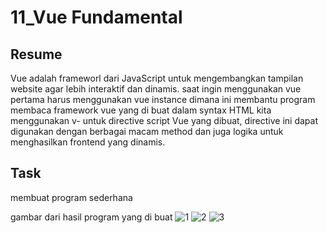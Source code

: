 # 11_Vue Fundamental
## Resume
Vue adalah frameworl dari JavaScript untuk mengembangkan tampilan website agar lebih interaktif dan dinamis.
saat ingin menggunakan vue pertama harus menggunakan vue instance dimana ini membantu program membaca framework vue yang di buat
dalam syntax HTML kita menggunakan v- untuk directive script Vue yang dibuat, directive ini dapat digunakan dengan berbagai macam 
method dan juga logika untuk menghasilkan frontend yang dinamis.


## Task
membuat program sederhana

gambar dari hasil program yang di buat
![1](https://user-images.githubusercontent.com/72496912/158324537-94d48ecf-9aa3-437b-949a-baf9250591e6.png)
![2](https://user-images.githubusercontent.com/72496912/158324547-89353c86-4871-41c0-920b-491d81764617.png)
![3](https://user-images.githubusercontent.com/72496912/158324550-0b2fec0d-f50c-4452-ad61-a3f7d4c2f574.png)
